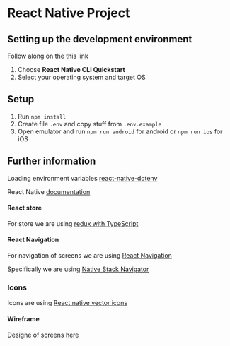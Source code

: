 # React Native Project

## Setting up the development environment

Follow along on the this [link](https://reactnative.dev/docs/environment-setup)

1. Choose **React Native CLI Quickstart**
2. Select your operating system and target OS

## Setup

1. Run `npm install`
2. Create file `.env` and copy stuff from `.env.example`
3. Open emulator and run `npm run android` for android or `npm run ios` for iOS

## Further information

Loading environment variables [react-native-dotenv](https://www.npmjs.com/package/react-native-dotenv)

React Native [documentation](https://reactnative.dev/)

#### React store

For store we are using [redux with TypeScript](https://redux.js.org/usage/usage-with-typescript)

#### React Navigation

For navigation of screens we are using [React Navigation](https://reactnavigation.org/docs/getting-started/)

Specifically we are using [Native Stack Navigator](https://reactnavigation.org/docs/native-stack-navigator/)

### Icons

Icons are using [React native vector icons](https://github.com/oblador/react-native-vector-icons)

#### Wireframe

Designe of screens [here](https://www.figma.com/file/HNEPUxCzjilcApUuSZhSc2/Untitled?node-id=0-1)
